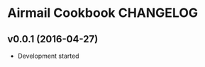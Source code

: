 Airmail Cookbook CHANGELOG
==========================

v0.0.1 (2016-04-27)
-------------------
- Development started
